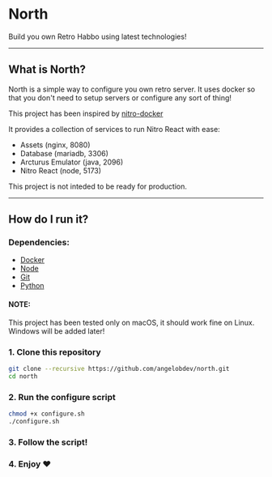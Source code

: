 # North

Build you own Retro Habbo using latest technologies!

---

## What is North?
North is a simple way to configure you own retro server. It uses docker so that you don't need to setup servers or configure any sort of thing!

This project has been inspired by [nitro-docker](https://github.com/Gurkengewuerz/nitro-docker)

It provides a collection of services to run Nitro React with ease:
- Assets (nginx, 8080)
- Database (mariadb, 3306)
- Arcturus Emulator (java, 2096)
- Nitro React (node, 5173)

This project is not inteded to be ready for production.

---

## How do I run it?

### Dependencies:
- [Docker](https://docs.docker.com/get-docker/)
- [Node](https://nodejs.org/en/download)
- [Git](https://git-scm.com/book/en/v2/Getting-Started-Installing-Git)
- [Python](https://www.python.org/downloads/)

#### NOTE:
This project has been tested only on macOS, it should work fine on Linux.  
Windows will be added later!

### 1. Clone this repository
```sh
git clone --recursive https://github.com/angelobdev/north.git
cd north
```
### 2. Run the configure script
```sh
chmod +x configure.sh
./configure.sh
```

### 3. Follow the script!
### 4. Enjoy ❤️